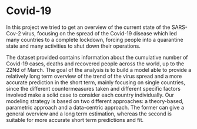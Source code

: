 # Covid-19
In this project we tried to get an overview of the current state of the SARS-Cov-2 virus, focusing on the spread of the Covid-19 disease which led many countries to a complete lockdown, forcing people into a quarantine state and many activities to shut down their operations.

The dataset provided contains information about the cumulative number of Covid-19 cases, deaths and recovered people across the world, up to the 22Nd of March. The goal of the analysis is to build a model able to provide a relatively long term overview of the trend of the virus spread and a more accurate prediction in the short term, mainly focusing on
single countries, since the different countermeasures taken and different specific factors involved make a solid case to consider each country individually.
Our modeling strategy is based on two different approaches: a theory-based, parametric approach and a data-centric approach. The former can give a general overview and a long term estimation, whereas the second is suitable for more accurate short term predictions and fit.
